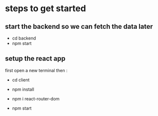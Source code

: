 # steps to get started 

## start the backend so we can fetch the data later
- cd backend
- npm start 

## setup the react app
first open a new terminal then : 
- cd client
- npm install
- npm i react-router-dom

- npm start

